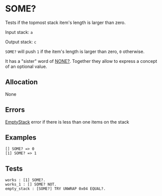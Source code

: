 # SOME?

Tests if the topmost stack item's length is larger than zero.

Input stack: `a`

Output stack: `c`

`SOME?` will push `1` if the item's length is larger than zero, `0` otherwise.

It has a "sister" word of [NONE?](NONEP.md). Together they allow to
express a concept of an optional value.

## Allocation

None

## Errors

[EmptyStack](./ERRORS/EmptyStack.md) error if there is less than one items on the stack

## Examples

```
[] SOME? => 0
[1] SOME? => 1
```

## Tests

```test
works : [1] SOME?.
works_1 : [] SOME? NOT.
empty_stack : [SOME?] TRY UNWRAP 0x04 EQUAL?.
```